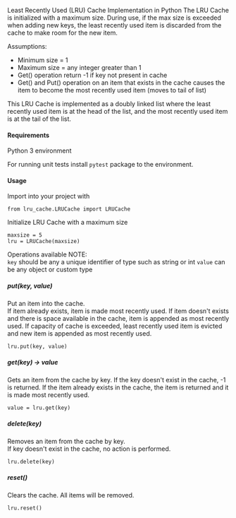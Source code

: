   Least Recently Used (LRU) Cache Implementation in Python
  The LRU Cache is initialized with a maximum size.  During use, if the
  max size is exceeded when adding new keys, the least recently used
  item is discarded from the cache to make room for the new item.

  Assumptions:
  - Minimum size = 1
  - Maximum size = any integer greater than 1
  - Get() operation return -1 if key not present in cache
  - Get() and Put() operation on an item that exists in the cache causes 
    the item to become the most recently used item (moves to tail of list)

  This LRU Cache is implemented as a doubly linked list where the least 
  recently used item is at the head of the list, and the most recently used
  item is at the tail of the list.
  
  #### Requirements
  
  Python 3 environment
  
  For running unit tests install `pytest` package to the environment.
  
  #### Usage
  
  Import into your project with 
  
  ```
  from lru_cache.LRUCache import LRUCache
  ```
  
  Initialize LRU Cache with a maximum size
  ```
  maxsize = 5
  lru = LRUCache(maxsize)
  ```
  
  Operations available
  NOTE:   
  `key` should be any a unique identifier of type such as string or int 
  `value` can be any object or custom type
  
  ##### put(key, value)
  Put an item into the cache.  
  If item already exists, item is made most recently used.
  If item doesn't exists and there is space available in the cache, item is appended as
  most recently used.  If capacity of cache is exceeded, least recently used item is evicted
  and new item is appended as most recently used.
  ```
  lru.put(key, value)
  ```
  
  ##### get(key) -> value
  Gets an item from the cache by key. 
  If the key doesn't exist in the cache, -1 is returned.
  If the item already exists in the cache, the item is returned and it is made most recently used.
  ```
  value = lru.get(key)
  ```
  
  ##### delete(key)
  Removes an item from the cache by key.  
  If key doesn't exist in the cache, no action is performed.
  ```
  lru.delete(key)
  ```
  
  ##### reset()
  Clears the cache.  All items will be removed.
  ```
  lru.reset()
  ```

  
